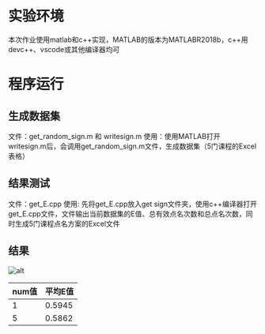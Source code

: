 # 实验环境
本次作业使用matlab和c++实现，MATLAB的版本为MATLABR2018b，c++用devc++、vscode或其他编译器均可
# 程序运行
## 生成数据集
文件：get_random_sign.m 和 writesign.m
使用：使用MATLAB打开writesign.m后，会调用get_random_sign.m文件，生成数据集（5门课程的Excel表格）
## 结果测试
文件：get_E.cpp
使用: 先将get_E.cpp放入get sign文件夹，使用c++编译器打开get_E.cpp文件，文件输出当前数据集的E值、总有效点名次数和总点名次数，同时生成5门课程点名方案的Excel文件
## 结果
![alt](https://img-community.csdnimg.cn/images/356ff1b0c7784764aebf5b62607adec0.png)

| num值 |平均E值 | 
| ----------------- |--------------- | 
| 1 |0.5945 | 
| 5 |0.5862 | 




